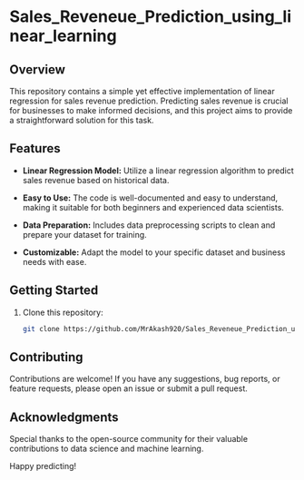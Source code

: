 # Sales_Reveneue_Prediction_using_linear_learning
## Overview

This repository contains a simple yet effective implementation of linear regression for sales revenue prediction. Predicting sales revenue is crucial for businesses to make informed decisions, and this project aims to provide a straightforward solution for this task.

## Features

- **Linear Regression Model:** Utilize a linear regression algorithm to predict sales revenue based on historical data.

- **Easy to Use:** The code is well-documented and easy to understand, making it suitable for both beginners and experienced data scientists.

- **Data Preparation:** Includes data preprocessing scripts to clean and prepare your dataset for training.

- **Customizable:** Adapt the model to your specific dataset and business needs with ease.

## Getting Started

1. Clone this repository:

   ```bash
   git clone https://github.com/MrAkash920/Sales_Reveneue_Prediction_using_linear_learning.git

## Contributing

Contributions are welcome! If you have any suggestions, bug reports, or feature requests, please open an issue or submit a pull request.


## Acknowledgments

Special thanks to the open-source community for their valuable contributions to data science and machine learning.

Happy predicting!

